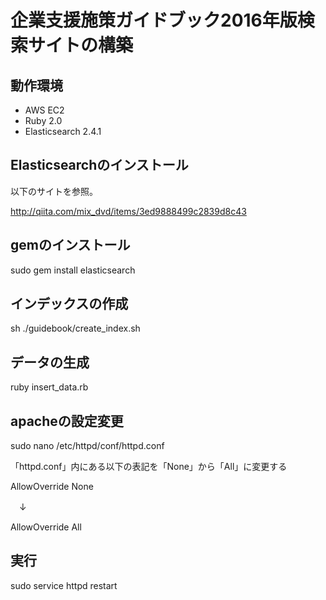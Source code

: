 # 企業支援施策ガイドブック2016年版検索サイトの構築

## 動作環境

- AWS EC2
- Ruby 2.0
- Elasticsearch 2.4.1

## Elasticsearchのインストール

以下のサイトを参照。

http://qiita.com/mix_dvd/items/3ed9888499c2839d8c43

## gemのインストール

sudo gem install elasticsearch

## インデックスの作成

sh ./guidebook/create_index.sh

## データの生成

ruby insert_data.rb

## apacheの設定変更

sudo nano /etc/httpd/conf/httpd.conf

「httpd.conf」内にある以下の表記を「None」から「All」に変更する

AllowOverride None

　↓

AllowOverride All

## 実行

sudo service httpd restart
